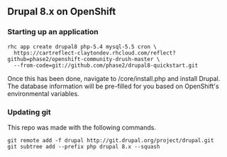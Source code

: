 ## Drupal 8.x on OpenShift

### Starting up an application

```
rhc app create drupal8 php-5.4 mysql-5.5 cron \
  https://cartreflect-claytondev.rhcloud.com/reflect?github=phase2/openshift-community-drush-master \
  --from-code=git://github.com/phase2/drupal8-quickstart.git
```

Once this has been done, navigate to /core/install.php and install Drupal. The
database information will be pre-filled for you based on OpenShift's
environmental variables.

### Updating git

This repo was made with the following commands.

```
git remote add -f drupal http://git.drupal.org/project/drupal.git
git subtree add --prefix php drupal 8.x --squash
```

